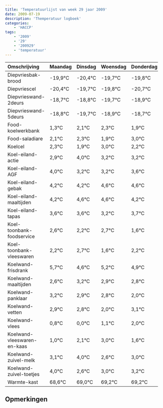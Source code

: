 ```yaml
---
title: 'Temperatuurlijst van week 29 jaar 2009'
date: 2009-07-19
description: 'Themperatuur logboek'
categories:
    - 'HACCP'
tags:
    - '2009'
    - '29'
    - '200929'
    - 'temperatuur'
---
```

|Omschrijving|Maandag|Dinsdag|Woensdag|Donderdag|Vrijdag|Zaterdag|Zondag|
|:---|:---|:---|:---|:---|:---|:---|:---|
|Diepvriesbak-brood|-19,9°C|-20,4°C|-19,7°C|-19,8°C|-20,7°C|-19,9°C|-19,7°C|
|Diepvriescel|-20,4°C|-19,7°C|-19,8°C|-20,7°C|-19,9°C|-19,7°C|-20,1°C|
|Diepvrieswand-2deurs|-18,7°C|-18,8°C|-19,7°C|-18,9°C|-18,7°C|-19,1°C|-18,0°C|
|Diepvrieswand-5deurs|-18,8°C|-19,7°C|-18,9°C|-18,7°C|-19,1°C|-18,0°C|-18,8°C|
|Food-koelwerkbank|1,3°C|2,1°C|2,3°C|1,9°C|3,0°C|2,2°C|2,2°C|
|Food-saladiare|2,1°C|2,3°C|1,9°C|3,0°C|2,2°C|2,2°C|2,6°C|
|Koelcel|2,3°C|1,9°C|3,0°C|2,2°C|2,2°C|2,6°C|2,6°C|
|Koel-eiland-actie|2,9°C|4,0°C|3,2°C|3,2°C|3,6°C|3,6°C|3,2°C|
|Koel-eiland-AGF|4,0°C|3,2°C|3,2°C|3,6°C|3,6°C|3,2°C|3,7°C|
|Koel-eiland-gebak|4,2°C|4,2°C|4,6°C|4,6°C|4,2°C|4,7°C|3,6°C|
|Koel-eiland-maaltijden|4,2°C|4,6°C|4,6°C|4,2°C|4,7°C|3,6°C|4,2°C|
|Koel-eiland-tapas|3,6°C|3,6°C|3,2°C|3,7°C|2,6°C|3,2°C|2,9°C|
|Koel-toonbank-foodservice|2,6°C|2,2°C|2,7°C|1,6°C|2,2°C|1,9°C|1,8°C|
|Koel-toonbank-vleeswaren|2,2°C|2,7°C|1,6°C|2,2°C|1,9°C|1,8°C|1,0°C|
|Koelwand-frisdrank|5,7°C|4,6°C|5,2°C|4,9°C|4,8°C|4,0°C|5,1°C|
|Koelwand-maaltijden|2,6°C|3,2°C|2,9°C|2,8°C|2,0°C|3,1°C|4,0°C|
|Koelwand-panklaar|3,2°C|2,9°C|2,8°C|2,0°C|3,1°C|4,0°C|2,6°C|
|Koelwand-vetten|2,9°C|2,8°C|2,0°C|3,1°C|4,0°C|2,6°C|3,0°C|
|Koelwand-vlees|0,8°C|0,0°C|1,1°C|2,0°C|0,6°C|1,0°C|1,2°C|
|Koelwand-vleeswaren-en-kaas|1,0°C|2,1°C|3,0°C|1,6°C|2,0°C|2,2°C|2,2°C|
|Koelwand-zuivel-melk|3,1°C|4,0°C|2,6°C|3,0°C|3,2°C|3,2°C|3,0°C|
|Koelwand-zuivel-toetjes|4,0°C|2,6°C|3,0°C|3,2°C|3,2°C|3,0°C|2,6°C|
|Warmte-kast|68,6°C|69,0°C|69,2°C|69,2°C|69,0°C|68,6°C|68,0°C|

## Opmerkingen


